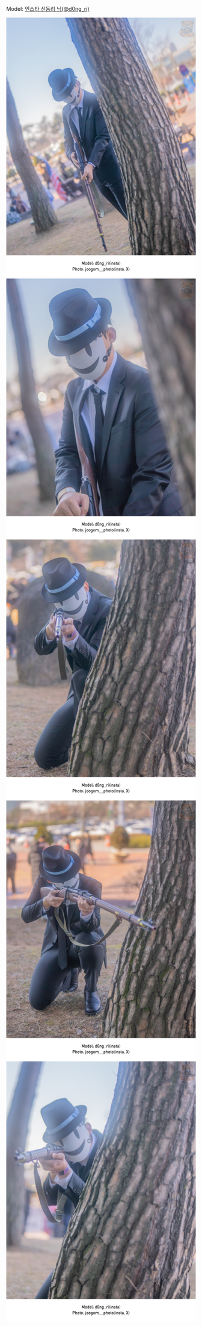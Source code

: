 ﻿---
dddd: 2023.12.03 AGF
nickname: 신동리
sns_type: insta
sns_id: d0ng_ri
---

<a name="d0ng_ri"></a>
Model: <a href="https://www.instagram.com/d0ng_ri" target="_blank">인스타 신동리 님(@d0ng_ri)</a>

![DSC08566.jpg](/assets/img/2023/12-03/DSC08566.jpg)
![DSC08572.jpg](/assets/img/2023/12-03/DSC08572.jpg)
![DSC08574.jpg](/assets/img/2023/12-03/DSC08574.jpg)
![DSC08578.jpg](/assets/img/2023/12-03/DSC08578.jpg)
![DSC08580.jpg](/assets/img/2023/12-03/DSC08580.jpg)